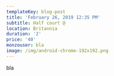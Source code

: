 ```yaml
---
templateKey: blog-post
title: 'February 26, 2019 12:35 PM'
subtitle: Half court @
location: Britannia
duration: '2'
price: '40'
monzouser: bla
image: /img/android-chrome-192x192.png
---
```

bla
